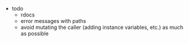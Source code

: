- todo
  - rdocs
  - error messages with paths
  - avoid mutating the caller (adding instance variables, etc.) as much as possible
